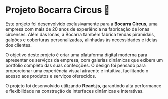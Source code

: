 # Projeto Bocarra Circus 🎪

Este projeto foi desenvolvido exclusivamente para a **Bocarra Circus**, uma empresa com mais de 20 anos de experiência na fabricação de lonas circenses. Além das lonas, a Bocarra também fabrica tendas piramidais, galpões e coberturas personalizadas, alinhadas às necessidades e ideias dos clientes.

O objetivo deste projeto é criar uma plataforma digital moderna para apresentar os serviços da empresa, com galerias dinâmicas que exibem um portfólio completo das suas confecções. O design foi pensado para proporcionar uma experiência visual atraente e intuitiva, facilitando o acesso aos produtos e serviços oferecidos.

O projeto foi desenvolvido utilizando **React.js**, garantindo alta performance e flexibilidade na construção de interfaces dinâmicas e interativas.

